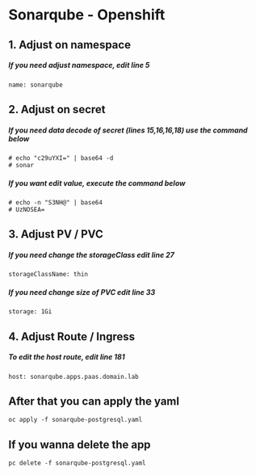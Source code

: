 # Sonarqube - Openshift

## 1. Adjust on namespace
##### If you need adjust namespace, edit line 5
    name: sonarqube
    
## 2. Adjust on secret
##### If you need data decode of secret (lines 15,16,16,18) use the command below
    # echo "c29uYXI=" | base64 -d
    # sonar

##### If you want edit value, execute the command below
    # echo -n "S3NH@" | base64
    # UzNOSEA=
    
## 3. Adjust PV / PVC
##### If you need change the storageClass edit line 27
    storageClassName: thin

##### If you need change size of PVC edit line 33
    storage: 1Gi

## 4. Adjust Route / Ingress
##### To edit the host route, edit line 181
    host: sonarqube.apps.paas.domain.lab


## After that you can apply the yaml
    oc apply -f sonarqube-postgresql.yaml

## If you wanna delete the app
    pc delete -f sonarqube-postgresql.yaml
